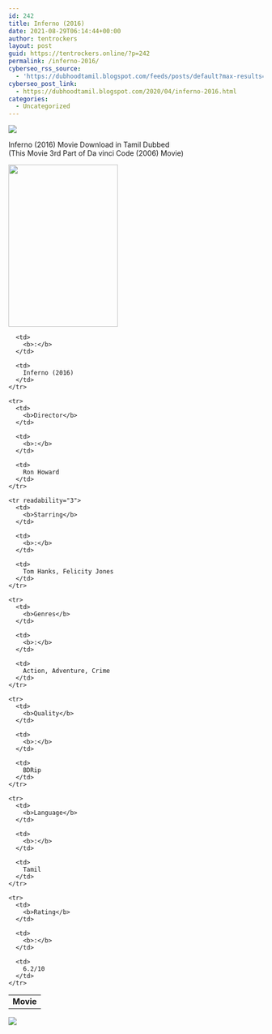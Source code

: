 ```yaml
---
id: 242
title: Inferno (2016)
date: 2021-08-29T06:14:44+00:00
author: tentrockers
layout: post
guid: https://tentrockers.online/?p=242
permalink: /inferno-2016/
cyberseo_rss_source:
  - 'https://dubhoodtamil.blogspot.com/feeds/posts/default?max-results=150&start-index=301'
cyberseo_post_link:
  - https://dubhoodtamil.blogspot.com/2020/04/inferno-2016.html
categories:
  - Uncategorized
---
```

<div class="media_block">
  <img src="https://1.bp.blogspot.com/-ASwyuv447Sg/XqGi-NQN3sI/AAAAAAAAAww/S6T_Cxedsx8JU4EFA2ZW9xPLl0YbOXbNgCNcBGAsYHQ/s72-c/images%2B%252813%2529.jpeg" class="media_thumbnail" />
</div>

<div dir="ltr" trbidi="on" readability="6.7821011673152">
  <p>
    Inferno (2016) Movie Download in Tamil Dubbed<br />(This Movie 3rd Part of Da vinci Code (2006) Movie)
  </p>
  
  <div class="separator">
    <a href="https://1.bp.blogspot.com/-ASwyuv447Sg/XqGi-NQN3sI/AAAAAAAAAww/S6T_Cxedsx8JU4EFA2ZW9xPLl0YbOXbNgCNcBGAsYHQ/s1600/images%2B%252813%2529.jpeg" imageanchor="1"><img loading="lazy" border="0" data-original-height="674" data-original-width="456" height="320" src="https://1.bp.blogspot.com/-ASwyuv447Sg/XqGi-NQN3sI/AAAAAAAAAww/S6T_Cxedsx8JU4EFA2ZW9xPLl0YbOXbNgCNcBGAsYHQ/s320/images%2B%252813%2529.jpeg" width="216" /></a>
  </div>
  
  <table cellspacing="5">
    <tr>
      <td>
        <b>Movie</b>
      </td>
      
      <td>
        <b>:</b>
      </td>
      
      <td>
        Inferno (2016)
      </td>
    </tr>
    
    <tr>
      <td>
        <b>Director</b>
      </td>
      
      <td>
        <b>:</b>
      </td>
      
      <td>
        Ron Howard
      </td>
    </tr>
    
    <tr readability="3">
      <td>
        <b>Starring</b>
      </td>
      
      <td>
        <b>:</b>
      </td>
      
      <td>
        Tom Hanks, Felicity Jones
      </td>
    </tr>
    
    <tr>
      <td>
        <b>Genres</b>
      </td>
      
      <td>
        <b>:</b>
      </td>
      
      <td>
        Action, Adventure, Crime
      </td>
    </tr>
    
    <tr>
      <td>
        <b>Quality</b>
      </td>
      
      <td>
        <b>:</b>
      </td>
      
      <td>
        BDRip
      </td>
    </tr>
    
    <tr>
      <td>
        <b>Language</b>
      </td>
      
      <td>
        <b>:</b>
      </td>
      
      <td>
        Tamil
      </td>
    </tr>
    
    <tr>
      <td>
        <b>Rating</b>
      </td>
      
      <td>
        <b>:</b>
      </td>
      
      <td>
        6.2/10
      </td>
    </tr>
  </table>
  
  <p>
  </p>
  
  <div class="separator">
    <a href="https://1.bp.blogspot.com/-gW7kHOjrLNk/XqGkP9Xw7qI/AAAAAAAAAw8/YwIzXohK5Oge2KKs9DO11lQrI9B7pFMzQCNcBGAsYHQ/s1600/download-icon.gif" imageanchor="1"><img border="0" data-original-height="600" data-original-width="800" src="https://1.bp.blogspot.com/-gW7kHOjrLNk/XqGkP9Xw7qI/AAAAAAAAAw8/YwIzXohK5Oge2KKs9DO11lQrI9B7pFMzQCNcBGAsYHQ/s1600/download-icon.gif" /></a>
  </div></p>
</div>